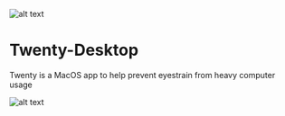 ![alt text](https://github.com/rohintangirala/Twenty-Desktop/blob/master/Twenty-Desktop/Assets.xcassets/twenty-brand-dark.imageset/twenty-brand-dark.png "Twenty Logo")
# Twenty-Desktop

Twenty is a MacOS app to help prevent eyestrain from heavy computer usage

![alt text](https://github.com/rohintangirala/Twenty-Desktop/blob/master/screenshot.png "Screenshot")

